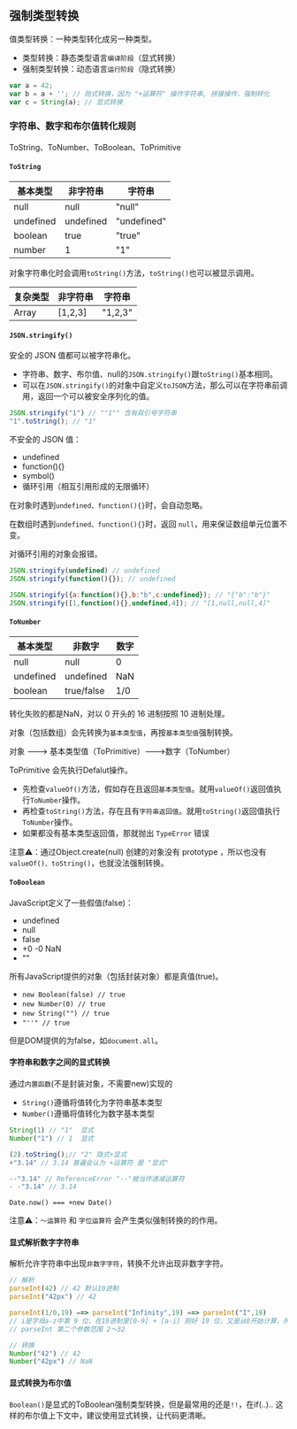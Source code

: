 ## 强制类型转换

值类型转换：一种类型转化成另一种类型。

- 类型转换：静态类型语言`编译阶段`（显式转换）
- 强制类型转换：动态语言`运行阶段`（隐式转换）

```js
var a = 42;
var b = a + ''; // 隐式转换，因为 "+运算符" 操作字符串, 拼接操作，强制转化
var c = String(a); // 显式转换
```

### 字符串、数字和布尔值转化规则

ToString、ToNumber、ToBoolean、ToPrimitive

#### `ToString`


| 基本类型  | 非字符串  |   字符串    |
| --------- | --------- | ----------- |
| null      | null      | "null"      |
| undefined | undefined | "undefined" |
| boolean   | true      | "true"      |
| number    | 1         | "1"         |

对象字符串化时会调用`toString()`方法，`toString()`也可以被显示调用。

| 复杂类型 | 非字符串 | 字符串  |
| -------- | -------- | ------- |
| Array    | [1,2,3]  | "1,2,3" |

#### `JSON.stringify()`

安全的 JSON 值都可以被字符串化。

- 字符串、数字、布尔值、null的`JSON.stringify()`跟`toString()`基本相同。
- 可以在`JSON.stringify()`的对象中自定义`toJSON`方法，那么可以在字符串前调用，返回一个可以被安全序列化的值。

```js
JSON.stringify("1") // ""1"" 含有双引号字符串
"1".toString(); // "1"
```

不安全的 JSON 值：

- undefined
- function(){}
- symbol()
- 循环引用（相互引用形成的无限循环）

在对象时遇到`undefined、function(){}`时，会自动忽略。

在数组时遇到`undefined、function(){}`时，返回 `null`，用来保证数组单元位置不变。

对循环引用的对象会报错。

```js
JSON.stringify(undefined) // undefined
JSON.stringify(function(){}); // undefined

JSON.stringify({a:function(){},b:"b",c:undefined}); // "{"b":"b"}"
JSON.stringify([1,function(){},undefined,4]); // "[1,null,null,4]"
```


#### `ToNumber`

| 基本类型  |   非数字   | 数字 |
| --------- | ---------- | ---- |
| null      | null       | 0    |
| undefined | undefined  | NaN  |
| boolean   | true/false | 1/0  |

转化失败的都是NaN，对以 0 开头的 16 进制按照 10 进制处理。

对象（包括数组）会先转换为`基本类型值`，再按`基本类型值`强制转换。

对象 ---> 基本类型值（ToPrimitive）--->数字（ToNumber）

ToPrimitive 会先执行Defalut操作。

- 先检查`valueOf()`方法，假如存在且返回`基本类型值`。就用`valueOf()`返回值执行`ToNumber`操作。
- 再检查`toString()`方法，存在且有`字符串返回值`。就用`toString()`返回值执行`ToNumber`操作。
- 如果都没有基本类型返回值，那就抛出 `TypeError` 错误

注意⚠️：通过Object.create(null) 创建的对象没有 prototype ，所以也没有`valueOf()、toString()`，也就没法强制转换。

#### `ToBoolean`

JavaScript定义了一些假值(false)：

- undefined
- null
- false
- +0 -0 NaN
- ""

所有JavaScript提供的对象（包括封装对象）都是真值(true)。

- `new Boolean(false) // true`
- `new Number(0) // true`
- `new String("") // true`
- `"''" // true`

但是DOM提供的为false，如`document.all`。


#### 字符串和数字之间的显式转换

通过`内置函数`(不是封装对象，不需要new)实现的

- `String()`遵循将值转化为字符串基本类型
- `Number()`遵循将值转化为数字基本类型

```js
String(1) // "1"  显式
Number("1") // 1  显式

(2).toString();// "2" 隐式+显式
+"3.14" // 3.14 普遍会认为 +运算符 是 "显式"

--"3.14" // ReferenceError "--"被当作递减运算符
- -"3.14" // 3.14
```

`Date.now() === +new Date()`

注意⚠️：`～运算符` 和 `字位运算符` 会产生类似强制转换的的作用。

#### 显式解析数字字符串

解析允许字符串中出现`非数字字符`，转换不允许出现非数字字符。

```js
// 解析
parseInt(42) // 42 默认10进制
parseInt("42px") // 42 

parseInt(1/0,19) ==> parseInt("Infinity",19) ==> parseInt("I",19) 
// i是字母a-z中第 9 位，在19进制里[0-9] + [a-i] 刚好 19 位，又是从0开始计算，所以结果时18
// parseInt 第二个参数范围 2～32

// 转换
Number("42") // 42
Number("42px") // NaN 
```

#### 显式转换为布尔值

`Boolean()`是显式的ToBoolean强制类型转换，但是最常用的还是`!!`，在if(..).. 这样的布尔值上下文中，建议使用显式转换，让代码更清晰。